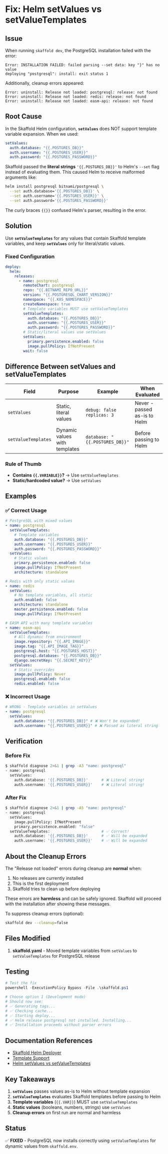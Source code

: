 # Fix: Helm setValues vs setValueTemplates

## Issue

When running `skaffold dev`, the PostgreSQL installation failed with the error:

```
Error: INSTALLATION FAILED: failed parsing --set data: key "}" has no value
deploying "postgresql": install: exit status 1
```

Additionally, cleanup errors appeared:

```
Error: uninstall: Release not loaded: postgresql: release: not found
Error: uninstall: Release not loaded: redis: release: not found
Error: uninstall: Release not loaded: easm-api: release: not found
```

## Root Cause

In the Skaffold Helm configuration, **`setValues`** does NOT support template variable expansion. When we used:

```yaml
setValues:
  auth.database: "{{.POSTGRES_DB}}"
  auth.username: "{{.POSTGRES_USER}}"
  auth.password: "{{.POSTGRES_PASSWORD}}"
```

Skaffold passed the **literal strings** `'{{.POSTGRES_DB}}'` to Helm's `--set` flag instead of evaluating them. This caused Helm to receive malformed arguments like:

```bash
helm install postgresql bitnami/postgresql \
  --set auth.database='{{.POSTGRES_DB}}' \
  --set auth.username='{{.POSTGRES_USER}}' \
  --set auth.password='{{.POSTGRES_PASSWORD}}'
```

The curly braces `{{}}` confused Helm's parser, resulting in the error.

## Solution

Use **`setValueTemplates`** for any values that contain Skaffold template variables, and keep **`setValues`** only for literal/static values.

### Fixed Configuration

```yaml
deploy:
  helm:
    releases:
      - name: postgresql
        remoteChart: postgresql
        repo: "{{.BITNAMI_REPO_URL}}"
        version: "{{.POSTGRESQL_CHART_VERSION}}"
        namespace: "{{.K8S_NAMESPACE}}"
        createNamespace: true
        # Template variables MUST use setValueTemplates
        setValueTemplates:
          auth.database: "{{.POSTGRES_DB}}"
          auth.username: "{{.POSTGRES_USER}}"
          auth.password: "{{.POSTGRES_PASSWORD}}"
        # Static/literal values use setValues
        setValues:
          primary.persistence.enabled: false
          image.pullPolicy: IfNotPresent
        wait: false
```

## Difference Between setValues and setValueTemplates

| Field               | Purpose                       | Example                         | When Evaluated               |
| ------------------- | ----------------------------- | ------------------------------- | ---------------------------- |
| `setValues`         | Static, literal values        | `debug: false`<br>`replicas: 3` | Never - passed as-is to Helm |
| `setValueTemplates` | Dynamic values with templates | `database: "{{.POSTGRES_DB}}"`  | Before passing to Helm       |

### Rule of Thumb

- **Contains `{{.VARIABLE}}`?** → Use `setValueTemplates`
- **Static/hardcoded value?** → Use `setValues`

## Examples

### ✅ Correct Usage

```yaml
# PostgreSQL with mixed values
- name: postgresql
  setValueTemplates:
    # Template variables
    auth.database: "{{.POSTGRES_DB}}"
    auth.username: "{{.POSTGRES_USER}}"
    auth.password: "{{.POSTGRES_PASSWORD}}"
  setValues:
    # Static values
    primary.persistence.enabled: false
    image.pullPolicy: IfNotPresent
    architecture: standalone
```

```yaml
# Redis with only static values
- name: redis
  setValues:
    # No template variables, all static
    auth.enabled: false
    architecture: standalone
    master.persistence.enabled: false
    image.pullPolicy: IfNotPresent
```

```yaml
# EASM API with many template variables
- name: easm-api
  setValueTemplates:
    # All dynamic from environment
    image.repository: "{{.API_IMAGE}}"
    image.tag: "{{.API_IMAGE_TAG}}"
    postgresql.host: "{{.POSTGRES_HOST}}"
    postgresql.database: "{{.POSTGRES_DB}}"
    django.secretKey: "{{.SECRET_KEY}}"
  setValues:
    # Static overrides
    image.pullPolicy: Never
    postgresql.enabled: false
    redis.enabled: false
```

### ❌ Incorrect Usage

```yaml
# WRONG - Template variables in setValues
- name: postgresql
  setValues:
    auth.database: "{{.POSTGRES_DB}}" # ❌ Won't be expanded!
    auth.username: "{{.POSTGRES_USER}}" # ❌ Passed as literal string
```

## Verification

### Before Fix

```bash
$ skaffold diagnose 2>&1 | grep -A3 "name: postgresql"
- name: postgresql
  setValues:
    auth.database: '{{.POSTGRES_DB}}'      # ❌ Literal string!
    auth.username: '{{.POSTGRES_USER}}'    # ❌ Literal string!
```

### After Fix

```bash
$ skaffold diagnose 2>&1 | grep -A5 "name: postgresql"
- name: postgresql
  setValues:
    image.pullPolicy: IfNotPresent
    primary.persistence.enabled: "false"
  setValueTemplates:                       # ✅ Correct!
    auth.database: '{{.POSTGRES_DB}}'      # ✅ Will be expanded
    auth.username: '{{.POSTGRES_USER}}'    # ✅ Will be expanded
```

## About the Cleanup Errors

The "Release not loaded" errors during cleanup are **normal** when:

1. No releases are currently installed
2. This is the first deployment
3. Skaffold tries to clean up before deploying

These errors are **harmless** and can be safely ignored. Skaffold will proceed with the installation after showing these messages.

To suppress cleanup errors (optional):

```bash
skaffold dev --cleanup=false
```

## Files Modified

1. **skaffold.yaml** - Moved template variables from `setValues` to `setValueTemplates` for PostgreSQL release

## Testing

```powershell
# Test the fix
powershell -ExecutionPolicy Bypass -File .\skaffold.ps1

# Choose option 1 (Development mode)
# Should now see:
# ✅ Generating tags...
# ✅ Checking cache...
# ✅ Starting deploy...
# ✅ Helm release postgresql not installed. Installing...
# ✅ Installation proceeds without parser errors
```

## Documentation References

- [Skaffold Helm Deployer](https://skaffold.dev/docs/deployers/helm/)
- [Template Support](https://skaffold.dev/docs/environment/templating/)
- [Helm setValues vs setValueTemplates](https://skaffold.dev/docs/references/yaml/#deploy-helm-releases-setValues)

## Key Takeaways

1. **`setValues`** passes values as-is to Helm without template expansion
2. **`setValueTemplates`** evaluates Skaffold templates before passing to Helm
3. **Template variables** (`{{.VAR}}`) MUST use `setValueTemplates`
4. **Static values** (booleans, numbers, strings) use `setValues`
5. **Cleanup errors** on first run are normal and harmless

## Status

✅ **FIXED** - PostgreSQL now installs correctly using `setValueTemplates` for dynamic values from `skaffold.env`.
